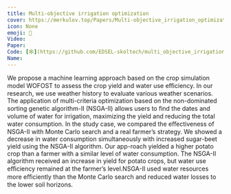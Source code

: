 ```yaml
---
title: Multi-objective irrigation optimization
cover: https://merkulov.top/Papers/Multi-objective_irrigation_optimization/Untitled.png
icon: None
emoji: 🥔
Video: 
Paper: 
Code: [🕸](https://github.com/EDSEL-skoltech/multi_objective_irrigation)
Name: 
---
```


We propose a machine learning approach based on the crop simulation model WOFOST to assess the crop yield and water use eﬃciency. In our research, we use weather history to evaluate various weather scenarios. The application of multi-criteria optimization based on the non-dominated sorting genetic algorithm-II (NSGA-II) allows users to ﬁnd the dates and volume of water for irrigation, maximizing the yield and reducing the total water consumption. In the study case, we compared the eﬀectiveness of NSGA-II with Monte Carlo search and a real farmer’s strategy. We showed a decrease in water consumption simultaneously with increased sugar-beet yield using the NSGA-II algorithm. Our app-roach yielded a higher potato crop than a farmer with a similar level of water consumption. The NSGA-II algorithm received an increase in yield for potato crops, but water use eﬃciency remained at the farmer’s level.NSGA-II used water resources more eﬃciently than the Monte Carlo search and reduced water losses to the lower soil horizons.
